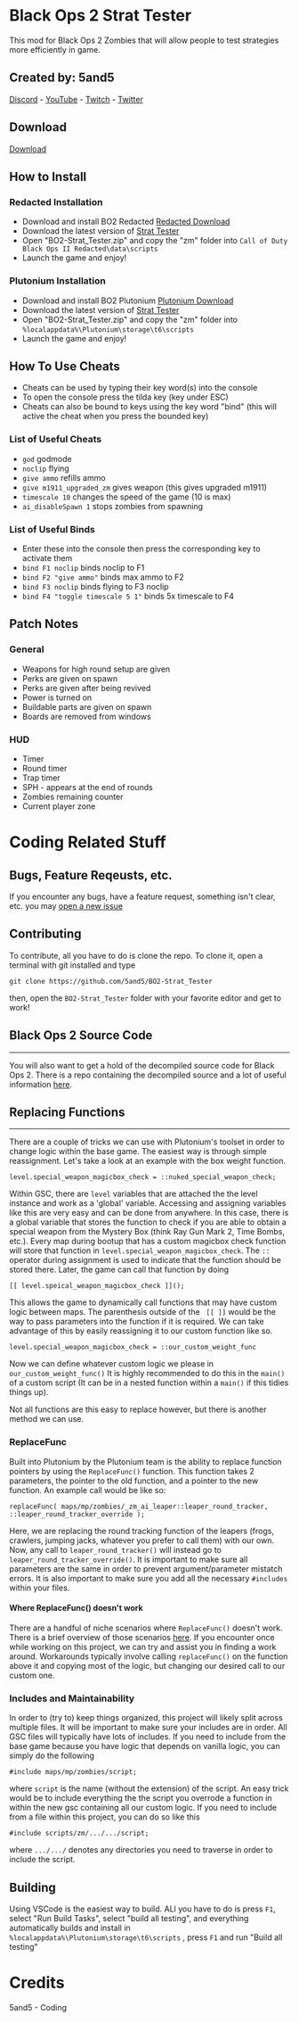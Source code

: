 # Black Ops 2 Strat Tester

This mod for Black Ops 2 Zombies that will allow people to test strategies more efficiently in game.

## Created by: 5and5

[Discord](https://discord.gg/Z44Vnjd) - [YouTube](https://www.youtube.com/user/Zomb0s4life) - [Twitch](https://twitch.tv/5and5) - [Twitter](https://twitter.com/5and55)

## Download

[Download](https://github.com/5and5/BO2-Strat_Tester/releases/download/latest/BO2-Strat_Tester.zip)

## How to Install

### Redacted Installation

- Download and install BO2 Redacted [Redacted Download](https://redacted.se/)
- Download the latest version of [Strat Tester](https://github.com/5and5/BO2-Strat_Tester/releases/download/latest/BO2-Strat_Tester.zip)
- Open "BO2-Strat_Tester.zip" and copy the "zm" folder into `Call of Duty Black Ops II Redacted\data\scripts`
- Launch the game and enjoy!

### Plutonium Installation

- Download and install BO2 Plutonium [Plutonium Download](https://plutonium.pw/)
- Download the latest version of [Strat Tester](https://github.com/5and5/BO2-Strat_Tester/releases/download/latest/BO2-Strat_Tester.zip)
- Open "BO2-Strat_Tester.zip" and copy the "zm" folder into `%localappdata%\Plutonium\storage\t6\scripts`
- Launch the game and enjoy!

## How To Use Cheats

- Cheats can be used by typing their key word(s) into the console
- To open the console press the tilda key (key under ESC)
- Cheats can also be bound to keys using the key word "bind" (this will active the cheat when you press the bounded key)

### List of Useful Cheats

- `god` godmode
- `noclip` flying
- `give ammo` refills ammo
- `give m1911_upgraded_zm` gives weapon (this gives upgraded m1911)
- `timescale 10` changes the speed of the game (10 is max)
- `ai_disableSpawn 1` stops zombies from spawning

### List of Useful Binds

- Enter these into the console then press the corresponding key to activate them
- `bind F1 noclip` binds noclip to F1
- `bind F2 "give ammo"` binds max ammo to F2
- `bind F3 noclip` binds flying to F3 noclip
- `bind F4 "toggle timescale 5 1"` binds 5x timescale to F4

## Patch Notes

### General

- Weapons for high round setup are given
- Perks are given on spawn
- Perks are given after being revived
- Power is turned on
- Buildable parts are given on spawn
- Boards are removed from windows

### HUD

- Timer
- Round timer
- Trap timer
- SPH - appears at the end of rounds
- Zombies remaining counter
- Current player zone

# Coding Related Stuff

## Bugs, Feature Reqeusts, etc.
If you encounter any bugs, have a feature request, something isn't clear, etc. you may [open a new issue](https://github.com/5and5/BO2-Strat_Tester/issues/new)

## Contributing

To contribute, all you have to do is clone the repo. To clone it, open a terminal with git installed and type 
```
git clone https://github.com/5and5/BO2-Strat_Tester
```
then, open the `BO2-Strat_Tester` folder with your favorite editor and get to work!

## Black Ops 2 Source Code
---

You will also want to get a hold of the decompiled source code for Black Ops 2. There is a repo containing the decompiled source and a lot of useful information [here](https://github.com/JezuzLizard/Recompilable-gscs-for-BO2-zombies-and-multiplayer).

## Replacing Functions
---
There are a couple of tricks we can use with Plutonium's toolset in order to change logic within the base game. The easiest way is through simple reassignment. Let's take a look at an example with the box weight function.

```
level.special_weapon_magicbox_check = ::nuked_special_weapon_check;
```

Within GSC, there are `level` variables that are attached the the level instance and work as a 'global' variable. Accessing and assigning variables like this are very easy and can be done from anywhere. In this case,
there is a global variable that stores the function to check if you are able to obtain a special weapon from the Mystery Box (think Ray Gun Mark 2, Time Bombs, etc.). Every map during bootup that has a custom
magicbox check function will store that function in `level.special_weapon_magicbox_check`. The `::` operator
during assignment is used to indicate that the function should be stored there. Later, the game can call that function by doing 
```
[[ level.speical_weapon_magicbox_check ]]();
```
This allows the game to dynamically call functions that may have custom logic between maps. The parenthesis outside of the `` [[ ]]`` would be the way to pass parameters into the function if it is required. We can take advantage of this by easily reassigning it to our custom function like so.

```
level.special_weapon_magicbox_check = ::our_custom_weight_func
```
Now we can define whatever custom logic we please in `our_custom_weight_func()`
It is highly recommended to do this in the `main()` of a custom script (It can be in a nested function within a `main()` if this tidies things up). 

Not all functions are this easy to replace however, but there is another method we can use.


### ReplaceFunc

Built into Plutonium by the Plutonium team is the ability to replace function pointers by using the `ReplaceFunc()` function. This function takes 2 parameters, the pointer to the old function, and a pointer to the new function. An example call would be like so:
```
replaceFunc( maps/mp/zombies/_zm_ai_leaper::leaper_round_tracker, ::leaper_round_tracker_override );
```
Here, we are replacing the round tracking function of the leapers (frogs, crawlers, jumping jacks, whatever you prefer to call them) with our own. Now, any call to `leaper_round_tracker()` will instead go to `leaper_round_tracker_override()`. It is important to make sure all parameters are the same in order to prevent argument/parameter mistatch errors. It is also important to make sure you add all the necessary `#includes` within your files.

#### Where ReplaceFunc() doesn't work

There are a handful of niche scenarios where `ReplaceFunc()` doesn't work. There is a brief overview of those scenarios [here](https://plutonium.pw/docs/modding/gsc/new-scripting-features/#replacefunc-specifics). If you encounter once while working on this project, we can try and assist you in finding a work around. Workarounds typically involve calling `replaceFunc()` on the function above it and copying most of the logic, but changing our desired call to our custom one. 

### Includes and Maintainability

In order to (try to) keep things organized, this project will likely split across multiple files. It will be important to make sure your includes are in order. All GSC files will typically have lots of includes. If you need to include from the base game because you have logic that depends on vanilla logic, you can simply do the following
```
#include maps/mp/zombies/script;
```
where `script` is the name (without the extension) of the script. An easy trick would be to include everything the the script you overrode a function in within the new gsc containing all our custom logic. If you need to include from a file within this project, you can do so like this
```
#include scripts/zm/.../.../script;
```
where `.../.../` denotes any directories you need to traverse in order to include the script. 

## Building 
Using VSCode is the easiest way to build. ALl you have to do is press `F1`, select "Run Build Tasks", select "build all testing", and everything automatically builds and install in `%localappdata%\Plutonium\storage\t6\scripts`
, press `F1` and run "Build all testing"

# Credits
5and5 - Coding